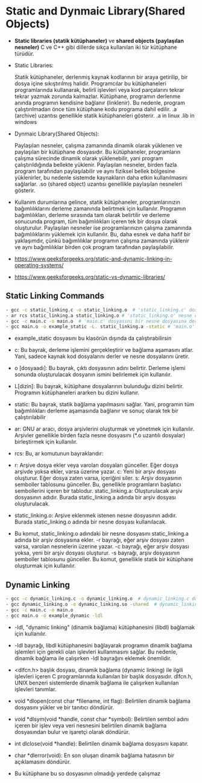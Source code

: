 # Static and Dynmaic Library(Shared Objects)
- **Static libraries (statik kütüphaneler)** ve **shared objects (paylaşılan nesneler)** C ve C++ gibi dillerde sıkça kullanılan iki tür kütüphane türüdür.

- Static Libraries:

    Statik kütüphaneler, derlenmiş kaynak kodlarının bir araya getirilip, bir dosya içine sıkıştırılmış halidir.
    Programcılar bu kütüphaneleri programlarında kullanarak, belirli işlevleri veya kod parçalarını tekrar tekrar yazmak zorunda kalmazlar.
    Kütüphane, programın derlenme anında programın kendisine bağlanır (linklenir). Bu nedenle, program çalıştırılmadan önce tüm kütüphane kodu programa dahil edilir.
    .a (archive) uzantısı genellikle statik kütüphaneleri gösterir. .a in linux .lib in windows

- Dynmaic Library(Shared Objects): 

    Paylaşılan nesneler, çalışma zamanında dinamik olarak yüklenen ve paylaşılan bir kütüphane dosyasıdır.
    Bu kütüphaneler, programların çalışma sürecinde dinamik olarak yüklenebilir, yani program çalıştırıldığında bellekte yüklenir.
    Paylaşılan nesneler, birden fazla program tarafından paylaşılabilir ve aynı fiziksel bellek bölgesine yüklenirler, bu nedenle sistemde kaynakların daha etkin kullanılmasını sağlarlar.
    .so (shared object) uzantısı genellikle paylaşılan nesneleri gösterir.

- Kullanım durumlarına gelince, statik kütüphaneler, programlarınızın 
    bağımlılıklarını derleme zamanında belirtmek için kullanılır. Programın bağımlılıkları, derleme sırasında tam olarak belirtilir ve derleme sonucunda program, tüm bağımlılıkları içeren tek bir dosya olarak oluşturulur. Paylaşılan nesneler ise programlarınızın çalışma zamanında bağımlılıklarını yüklemek için kullanılır. Bu, daha esnek ve daha hafif bir yaklaşımdır, çünkü bağımlılıklar programın çalışma zamanında yüklenir ve aynı bağımlılıklar birden çok program tarafından paylaşılabilir.

- https://www.geeksforgeeks.org/static-and-dynamic-linking-in-operating-systems/
- https://www.geeksforgeeks.org/static-vs-dynamic-libraries/

## Static Linking Commands
```bash
- gcc -c static_linking.c -o static_linking.o  # 'static_linking.c' dosyasını bir nesne dosyasına derler
- ar rcs static_linking.a static_linking.o # 'static_linking.o' nesne dosyasını 'static_linking.a' adında bir statik kütüphane dosyasına dönüştürür.
- gcc -c main.c -o main.o  # 'main.c' dosyasını bir nesne dosyasına derler
- gcc main.o -o example_static -L. static_linking.a -static # 'main.o' nesne dosyasını ve 'static_linking.a' statik kütüphanesini kullanarak programı oluşturur
```

- example_static dosyasını bu klasörün dışında da çalıştırabilirsin
- c: Bu bayrak, derleme işlemini gerçekleştirir ve bağlama aşamasını atlar. Yani, sadece kaynak kod dosyalarını derler ve nesne dosyalarını üretir.

- o [dosyaadı]: Bu bayrak, çıktı dosyasının adını belirtir. Derleme işlemi sonunda oluşturulacak dosyanın ismini belirlemek için kullanılır.

- L[dizin]: Bu bayrak, kütüphane dosyalarının bulunduğu dizini belirtir. Programın kütüphaneleri ararken bu dizini kullanır.
- static: Bu bayrak, statik bağlama yapılmasını sağlar. Yani, programın tüm bağımlılıkları derleme aşamasında bağlanır ve sonuç olarak tek bir çalıştırılabilir 

- ar: GNU ar aracı, dosya arşivlerini oluşturmak ve yönetmek için kullanılır. Arşivler genellikle birden fazla nesne dosyasını (*.o uzantılı dosyalar) birleştirmek için kullanılır.

- rcs: Bu, ar komutunun bayraklarıdır:

- r: Arşive dosya ekler veya varolan dosyaları günceller. Eğer dosya arşivde yoksa ekler, varsa üzerine yazar.
c: Yeni bir arşiv dosyası oluşturur. Eğer dosya zaten varsa, içeriğini siler.
s: Arşiv dosyasının semboller tablosunu günceller. Bu, genellikle programların başlatıcı sembollerini içeren bir tablodur.
static_linking.a: Oluşturulacak arşiv dosyasının adıdır. Burada static_linking.a adında bir arşiv dosyası oluşturulacak.

- static_linking.o: Arşive eklenmek istenen nesne dosyasının adıdır. Burada static_linking.o adında bir nesne dosyası kullanılacak.

- Bu komut, static_linking.o adındaki bir nesne dosyasını static_linking.a adında bir arşiv dosyasına ekler. -r bayrağı, eğer arşiv dosyası zaten varsa, varolan nesnelerin üzerine yazar. -c bayrağı, eğer arşiv dosyası yoksa, yeni bir arşiv dosyası oluşturur. -s bayrağı, arşiv dosyasının semboller tablosunu günceller. Bu komut, genellikle statik bir kütüphane oluşturmak için kullanılır.
## Dynamic Linking
```bash
- gcc -c dynamic_linking.c -o dynamic_linking.o  # dynamic_linking.c dosyasını derleyerek dynamic_linking.o nesne dosyasını oluştur
- gcc dynamic_linking.o -o dynamic_linking.so -shared  # dynamic_linking.o nesne dosyasını dynamic_linking.so adında bir dinamik kütüphane dosyasına dönüştür.
- gcc -c main.c -o main.o
- gcc main.o -o example_dynamic -ldl
```
- -ldl, "dynamic linking" (dinamik bağlama) kütüphanesini (libdl) bağlamak için kullanılır.
- -ldl bayrağı, libdl kütüphanesini bağlayarak programın dinamik bağlama işlemleri için gerekli olan işlevleri kullanmasını sağlar. Bu nedenle, dinamik bağlama ile çalışırken -ldl bayrağını eklemek önemlidir.
- <dlfcn.h> başlık dosyası, dinamik bağlama (dynamic linking) ile ilgili işlevleri içeren C programlarında kullanılan bir başlık dosyasıdır. dlfcn.h, UNIX benzeri sistemlerde dinamik bağlama ile çalışırken kullanılan işlevleri tanımlar.
- void *dlopen(const char *filename, int flag): Belirtilen dinamik bağlama dosyasını yükler ve bir tanıtıcı döndürür.

- void *dlsym(void *handle, const char *symbol): Belirtilen sembol adını içeren bir işlev veya veri nesnesini belirtilen dinamik bağlama dosyasından bulur ve işaretçi olarak döndürür.

- int dlclose(void *handle): Belirtilen dinamik bağlama dosyasını kapatır.

- char *dlerror(void): En son oluşan dinamik bağlama hatasının bir açıklamasını döndürür.
- Bu kütüphane bu so dosyasının olmadığı yerdede çalışmaz